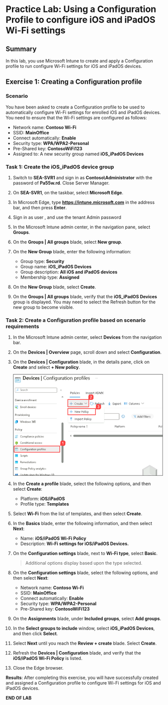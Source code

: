 # Practice Lab: Using a Configuration Profile to configure iOS and iPadOS Wi-Fi settings

## Summary

In this lab, you use Microsoft Intune to create and apply a Configuration profile to run configure Wi-Fi settings for iOS and iPadOS devices.

## Exercise 1: Creating a Configuration profile

### Scenario

You have been asked to create a Configuration profile to be used to automatically configure Wi-Fi settings for enrolled iOS and iPadOS devices. You need to ensure that the Wi-Fi settings are configured as follows:

- Network name: **Contoso Wi-Fi**
- SSID: **MainOffice**
- Connect automatically: **Enable**
- Security type: **WPA/WPA2-Personal**
- Pre-Shared key: **ContosoWiFi123**
- Assigned to: A new security group named **iOS_iPadOS Devices**

### Task 1: Create the iOS_iPadOS device group

1. Switch to **SEA-SVR1** and sign in as **Contoso\Administrator** with the password of **Pa55w.rd**. Close Server Manager.

2. On **SEA-SVR1**, on the taskbar, select **Microsoft Edge**.

3. In Microsoft Edge, type **https://intune.microsoft.com** in the address bar, and then press **Enter**. 

4. Sign in as user **<inject key="AzureAdUserEmail"></inject>**, and use the tenant Admin password **<inject key="AzureAdUserPassword"></inject>**

5. In the Microsoft Intune admin center, in the navigation pane, select **Groups**.

6. On the **Groups | All groups** blade, select **New group**.

7. On the **New Group** blade, enter the following information:

    - Group type: **Security**
    - Group name: **iOS_iPadOS Devices**
    - Group description: **All iOS and iPadOS devices**
    - Membership type: **Assigned**

8. On the **New Group** blade, select **Create**. 

9. On the **Groups | All groups** blade, verify that the **iOS_iPadOS Devices** group is displayed. You may need to select the Refresh button for the new group to become visible.

### Task 2: Create a Configuration profile based on scenario requirements

1. In the Microsoft Intune admin center, select **Devices** from the navigation bar.

2. On the **Devices | Overview** page, scroll down and select **Configuration**.

3. On the **Devices | Configuration** blade, in the details pane, click on **Create** and select **+ New policy**.

   ![](../media/03.png)

4. In the **Create a profile** blade, select the following options, and then select **Create**:

    - Platform: **iOS/iPadOS**
    - Profile type: **Templates**

5. Select **Wi-Fi** from the list of templates, and then select **Create**.

6. In the **Basics** blade, enter the following information, and then select **Next**:

    - Name: **iOS/iPadOS Wi-Fi Policy**
    - Description: **Wi-Fi settings for iOS/iPadOS Devices.**

7. On the **Configuration settings** blade, next to **Wi-Fi type**, select **Basic**. 

   > Additional options display based upon the type selected.

8. On the **Configuration settings** blade, select the following options, and then select **Next**:

    - Network name: **Contoso Wi-Fi**
    - SSID: **MainOffice**
    - Connect automatically: **Enable**
    - Security type: **WPA/WPA2-Personal**
    - Pre-Shared key: **ContosoWiFi123**

9. On the **Assignments** blade, under **Included groups**, select **Add groups**.

10. In the **Select groups to include** window, select **iOS_iPadOS Devices**, and then click **Select**.

11. Select **Next** until you reach the **Review + create** blade. Select **Create**.

12. Refresh the **Devices | Configuration** blade, and verify that the **iOS/iPadOS Wi-Fi Policy** is listed. 

13. Close the Edge browser.

**Results**: After completing this exercise, you will have successfully created and assigned a Configuration profile to configure Wi-Fi settings for iOS and iPadOS devices.

**END OF LAB**

